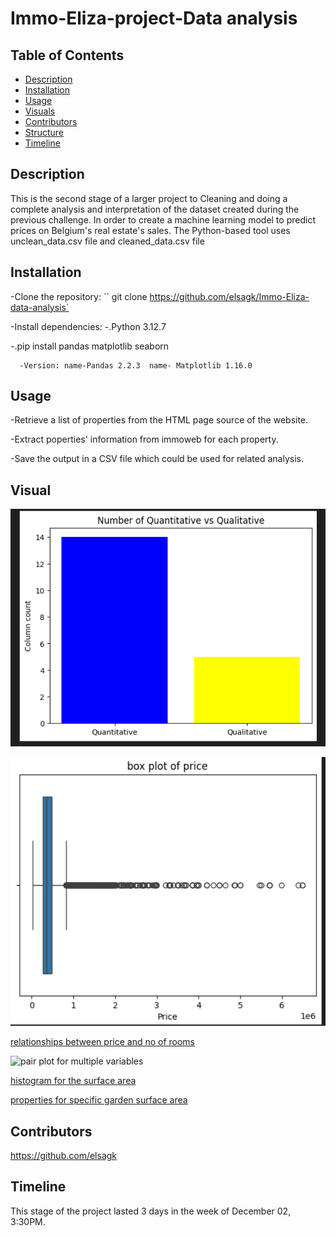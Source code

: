 # Immo-Eliza-project-Data analysis

## Table of Contents

- [Description](#description)
- [Installation](#installation)
- [Usage](#usage)
- [Visuals](#visuals)
- [Contributors](#contributors)
- [Structure](#structure)
- [Timeline](#timeline)

## Description

This is the second stage of a larger project to Cleaning and doing a complete analysis and interpretation of the dataset created during the previous challenge. In order to create a machine learning model to predict prices on Belgium's real estate's sales.
The Python-based tool uses unclean_data.csv file and cleaned_data.csv file

## Installation

-Clone the repository: `` git clone https://github.com/elsagk/Immo-Eliza-data-analysis`

-Install dependencies:
-.Python 3.12.7

-.pip install pandas matplotlib seaborn

      -Version: name-Pandas 2.2.3  name- Matplotlib 1.16.0

## Usage

-Retrieve a list of properties from the HTML page source of the website.

-Extract poperties' information from immoweb for each property.

-Save the output in a CSV file which could be used for related analysis.




## Visual
![Qualitative VS Quantitative](./charts/plot.png)


![box plot to visualize outliers for price](./charts/plot_price.png)


[relationships between  price and no of rooms](./charts/scater_nR_P.png)


![pair plot for multiple variables](./charts/charts/pair_plot_multi_v.png)


[histogram for the surface area ](./charts/charts/histogram.png)


[properties for specific garden surface area ](./charts/property_garden_area.png)





## Contributors

https://github.com/elsagk

## Timeline

This stage of the project lasted 3 days in the week of December 02, 3:30PM.
